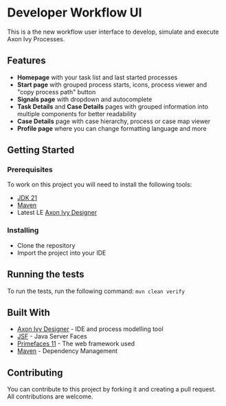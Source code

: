 # Developer Workflow UI

This is a the new workflow user interface to develop, simulate and execute Axon Ivy Processes.

## Features

* **Homepage** with your task list and last started processes
* **Start page** with grouped process starts, icons, process viewer and "copy process path" button
* **Signals page** with dropdown and autocomplete
* **Task Details** and **Case Details** pages with grouped information into multiple components for better readability
* **Case Details** page with case hierarchy, process or case map viewer
* **Profile page** where you can change formatting language and more


## Getting Started

### Prerequisites

To work on this project you will need to install the following tools:

- [JDK 21](https://adoptium.net/)
- [Maven](https://maven.apache.org/download.cgi)
- Latest LE [Axon Ivy Designer](https://developer.axonivy.com/download/leading-edge)

### Installing

- Clone the repository
- Import the project into your IDE

## Running the tests

To run the tests, run the following command: `mvn clean verify`

## Built With

- [Axon Ivy Designer](https://developer.axonivy.com/) - IDE and process modelling tool
- [JSF](https://www.oracle.com/java/technologies/jsf.html) - Java Server Faces
- [Primefaces 11](https://www.primefaces.org/) - The web framework used
- [Maven](https://maven.apache.org/) - Dependency Management

## Contributing

You can contribute to this project by forking it and creating a pull request. All contributions are welcome.

